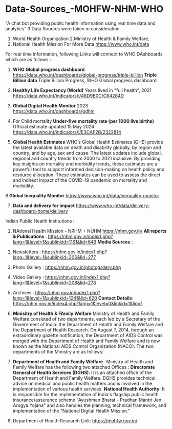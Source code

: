 # Data-Sources_-MOHFW-NHM-WHO
"A chat bot providing public health information using real time data and analytics"
3 Data Sources were taken in consideration
1. World Health Organization
2.Ministry of Health & Family Welfare,
3. National Health Mission
For More Data
https://www.who.int/data

For real time information, following Links will connect to WHO DAshboards which are as follows :
1.  **WHO Global progress dashboard**
   https://data.who.int/dashboards/global-progress/triple-billion
**Triple Billion data**	
Triple Billion Progress, WHO Global progress dashboard

2. **Healthy Life Expectancy (World)**
Years lived in "full health", 2021
https://data.who.int/indicators/i/48D9B0C/C64284D

3. **Global Digital Health Monitor** 2023
   https://data.who.int/dashboards/gdhm

4. For Child mortality
**Under-five mortality rate (per 1000 live births)**
Official estimate updated 15 May 2024
https://data.who.int/indicators/i/E3CAF2B/2322814

5. **Global Health Estimates**
 WHO’s Global Health Estimates (GHE) provide the latest available data on death and disability globally, by region and country, and by age, sex and cause. The latest updates include global, regional and country trends from 2000 to 2021 inclusive. By providing key insights on mortality and morbidity trends, these estimates are a powerful tool to support informed decision-making on health policy and resource allocation. These estimates can be used to assess the direct and indirect impact of the COVID-19 pandemic on mortality and morbidity.

 6.**Global Inequality Monitor**
     https://www.who.int/data/inequality-monitor

 7. **Data and delivery for impact**
    https://www.who.int/data/delivery-dashboard-home/delivery

Indian Public Health Institutions :
1. NAtional Health Mission - NRHM + NUHM
    https://nhm.gov.in/
   **All reports & Publications** : https://nhm.gov.in/index1.php?lang=1&level=1&sublinkid=1161&lid=649
   **Media Sources** : 
1. Newsletters :  https://nhm.gov.in/index1.php?lang=1&level=1&sublinkid=206&lid=277   
2. Photo Gallery : https://nhm.gov.in/photogallery.php
3. Video Gallery : https://nhm.gov.in/index1.php?lang=1&level=1&sublinkid=208&lid=278
4. Archives  : https://nhm.gov.in/index1.php?lang=1&level=1&sublinkid=1241&lid=620
   **Contact Details**: https://nhm.gov.in/index4.php?lang=1&level=0&linkid=1&lid=1
   
2. **Minisitry of Health & FAmily Welfare**
   Ministry of Health and Family Welfare consisted of two departments, each led by a Secretary of the Government of India: the Department of Health and Family Welfare and the Department of Health Research. On August 7, 2014, through an extraordinary gazette notification, the Department of AIDS Control was merged with the Department of Health and Family Welfare and is now known as the National AIDS Control Organization (NACO).
  The  two departments of the Ministry are as follows:
1. **Department of Health and Family Welfare**- Ministry of Health and Family Welfare has the following two attached Offices :
**Directorate General of Health Services (DGHS)**: It is an attached office of the Department of Health and Family Welfare. DGHS provides technical advice on medical and public health matters and is involved in the implementation of various health services.
**National Health Authority**: It is responsible for the implementation of India's flagship public health insurance/assurance scheme "Ayushman Bharat - Pradhan Mantri Jan Arogya Yojana" and also handles the planning, technical framework, and implementation of the "National Digital Health Mission."
2. Department of Health Research
 Link:  https://mohfw.gov.in/

   
